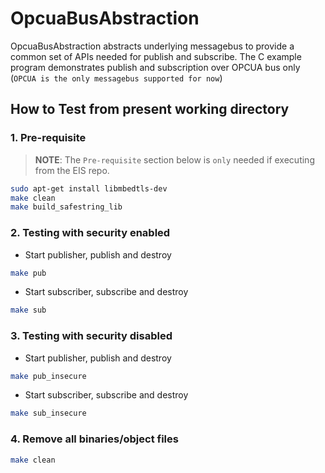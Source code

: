# OpcuaBusAbstraction

OpcuaBusAbstraction abstracts underlying messagebus to provide a common set of APIs needed for publish and subscribe.
The C example program demonstrates publish and subscription over OPCUA bus only (`OPCUA is the only messagebus supported for now`)

## How to Test from present working directory

### 1. Pre-requisite

> **NOTE**:
> The `Pre-requisite` section below is `only` needed if executing from
> the EIS repo.
  ```sh
  sudo apt-get install libmbedtls-dev
  make clean
  make build_safestring_lib
  ```

### 2. Testing with security enabled

* Start publisher, publish and destroy

```sh
make pub
```

* Start subscriber, subscribe and destroy

```sh
make sub
```

### 3. Testing with security disabled

* Start publisher, publish and destroy

```sh
make pub_insecure
```

* Start subscriber, subscribe and destroy

```sh
make sub_insecure
```

### 4. Remove all binaries/object files

```sh
make clean
```


```
